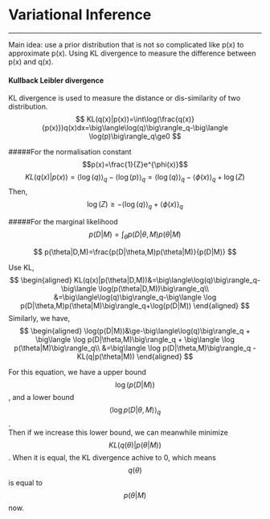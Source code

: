 # Variational Inference
***
Main idea: use a prior distribution that is not so complicated like p(x) to approximate p(x). Using KL divergence to measure the difference between p(x) and q(x).
#### Kullback Leibler divergence
KL divergence is used to measure the distance or dis-similarity of two distribution.  
$$
KL(q(x)|p(x))=\int\log(\frac{q(x)}{p(x)})q(x)dx=\big\langle\log(q)\big\rangle_q-\big\langle \log(p)\big\rangle_q\ge0
$$
  
#####For the normalisation constant $$p(x)=\frac{1}{Z}e^{\phi(x)}$$
$$
KL(q(x)|p(x))=\big\langle\log(q)\big\rangle_q-\big\langle \log(p)\big\rangle_q=\big\langle\log(q)\big\rangle_q-\big\langle\phi(x)\big\rangle_q+\log(Z)
$$
Then,
$$
\log(Z)\ge-\big\langle\log(q)\big\rangle_q+\big\langle\phi(x)\big\rangle_q
$$

#####For the marginal likelihood $$p(D|M)=\int_\theta p(D|\theta,M)p(\theta|M)$$

$$
p(\theta|D,M)=\frac{p(D|\theta,M)p(\theta|M)}{p(D|M)}
$$

Use KL,
$$
\begin{aligned}
KL(q(x)|p(\theta|D,M))&=\big\langle\log(q)\big\rangle_q-\big\langle \log(p(\theta|D,M))\big\rangle_q\\ 
&=\big\langle\log(q)\big\rangle_q-\big\langle \log p(D|\theta,M)p(\theta|M)\big\rangle_q+\log(p(D|M))
\end{aligned}
$$
Similarly, we have,
$$
\begin{aligned}
\log(p(D|M))&\ge-\big\langle\log(q)\big\rangle_q + \big\langle \log p(D|\theta,M)\big\rangle_q + \big\langle \log p(\theta|M)\big\rangle_q\\
&=\big\langle \log p(D|\theta,M)\big\rangle_q - KL(q|p(\theta|M))
\end{aligned}
$$

For this equation, we have a upper bound $$\log(p(D|M))$$, and a lower bound $$\big\langle\log p(D|\theta,M)\big\rangle_q$$.  
Then if we increase this lower bound, we can meanwhile minimize $$KL(q(\theta)|p(\theta|M))$$. When it is equal, the KL divergence achive to 0, which means $$q(\theta)$$ is equal to $$p(\theta|M)$$ now.
